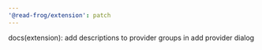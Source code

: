 ```yaml
---
'@read-frog/extension': patch
---
```


docs(extension): add descriptions to provider groups in add provider dialog
